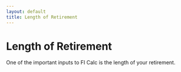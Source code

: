 ```yaml
---
layout: default
title: Length of Retirement
---
```


# Length of Retirement

One of the important inputs to FI Calc is the length of your retirement.
